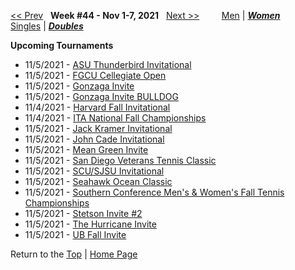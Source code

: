 <a name="top"></a>[<< Prev](women_doubles_2143.md) &nbsp; **Week #44 - Nov 1-7, 2021** &nbsp; [Next >>](women_doubles_2145.md) &nbsp;&nbsp;&nbsp;&nbsp;&nbsp;&nbsp;&nbsp; [Men](./men_doubles_2144.md) &#124; [***Women***](./women_doubles_2144.md) &nbsp;&nbsp;&nbsp;&nbsp;&nbsp; [Singles](./women_singles_2144.md) &#124; [***Doubles***](./women_doubles_2144.md)

**Upcoming Tournaments**  
- 11/5/2021 - <a href="https://colleges.wearecollegetennis.com/competitions/ArizonaStateUniversityW/Tournaments/Overview/539AAEB8-CB2F-46ED-8DAD-69DE1A5FEC2B" target="_blank">ASU Thunderbird Invitational</a>  
- 11/5/2021 - <a href="https://colleges.wearecollegetennis.com/competitions/FloridaGulfCoastUniversityW/Tournaments/Overview/366369DF-D1D6-4447-B214-C4B5012C2F42" target="_blank">FGCU Cellegiate Open</a>  
- 11/5/2021 - <a href="https://colleges.wearecollegetennis.com/competitions/GonzagaUniversityW/Tournaments/Overview/F28FCCEF-4BC1-4442-AA94-59500ADE80D8" target="_blank">Gonzaga Invite</a>  
- 11/5/2021 - <a href="https://colleges.wearecollegetennis.com/competitions/GonzagaUniversityW/Tournaments/Overview/92D5D3EA-78F6-46C4-B8B6-24485A28CE1D" target="_blank">Gonzaga Invite BULLDOG</a>  
- 11/4/2021 - <a href="https://colleges.wearecollegetennis.com/competitions/HarvardUniversityW/Tournaments/Overview/BA786C50-A446-4E92-9092-433D2C4A4F77" target="_blank">Harvard Fall Invitational</a>  
- 11/4/2021 - <a href="https://colleges.wearecollegetennis.com/competitions/ITA/Tournaments/Overview/3C0D3BF7-1EA0-4314-9798-02FE691DD86E" target="_blank">ITA National Fall Championships</a>  
- 11/5/2021 - <a href="https://colleges.wearecollegetennis.com/competitions/ITA/Tournaments/Overview/EBFDB9EE-65DF-40EA-8395-B821B7EA07B0" target="_blank">Jack Kramer Invitational</a>  
- 11/5/2021 - <a href="https://colleges.wearecollegetennis.com/competitions/MississippiStateUnivW/Tournaments/Overview/E7E24596-5A63-454E-9711-8B3FDC25E020" target="_blank">John Cade Invitational</a>  
- 11/5/2021 - <a href="https://colleges.wearecollegetennis.com/competitions/UnivOfNorthTexasW/Tournaments/Overview/EF6FA1CB-A90F-4BA0-B5BD-1D5B642D3C48" target="_blank">Mean Green Invite</a>  
- 11/5/2021 - <a href="https://colleges.wearecollegetennis.com/competitions/UniversityOfSanDiegoM/Tournaments/Overview/4D53E6EC-7E78-4198-A22F-7A41C534BC2A" target="_blank">San Diego Veterans Tennis Classic</a>  
- 11/5/2021 - <a href="https://colleges.wearecollegetennis.com/competitions/SantaClaraUniversityW/Tournaments/Overview/BBE3EA3C-9201-43BE-AD2E-553A4B616F3C" target="_blank">SCU/SJSU Invitational</a>  
- 11/5/2021 - <a href="https://colleges.wearecollegetennis.com/competitions/UNCWilmingtonW/Tournaments/Overview/FE307133-DF38-4D97-8DE6-D59D765D1738" target="_blank">Seahawk Ocean Classic</a>  
- 11/5/2021 - <a href="https://colleges.wearecollegetennis.com/competitions/ITA/Tournaments/Overview/3BD3D9A3-1CE7-4BB9-93E6-7D1ECED07DFE" target="_blank">Southern Conference Men's & Women's Fall Tennis Championships</a>  
- 11/5/2021 - <a href="https://colleges.wearecollegetennis.com/competitions/StetsonUniversityW/Tournaments/Overview/C590F4B3-B589-4914-B27B-15E64C3D0E46" target="_blank">Stetson Invite #2</a>  
- 11/5/2021 - <a href="https://colleges.wearecollegetennis.com/competitions/UniversityOfTulsaW/Tournaments/Overview/9EC94FD0-CD14-417E-AF67-50993725A2A1" target="_blank">The Hurricane Invite</a>  
- 11/5/2021 - <a href="https://colleges.wearecollegetennis.com/competitions/UniversityAtBuffaloSUNYW/Tournaments/Overview/B0B719F8-A62E-4D29-A341-820B59C4A6C8" target="_blank">UB Fall Invite</a>  

Return to the [Top](./women_doubles_2144.md) &#124; [Home Page](../../index.md)